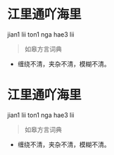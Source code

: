# 江里通吖海里
jian1 lii ton1 nga hae3 lii
> 如皋方言词典
- 缠绕不清，夹杂不清，模糊不清。

# 江里通吖海里
jian1 lii ton1 nga hae3 lii
> 如皋方言词典
- 缠绕不清，夹杂不清，模糊不清。
